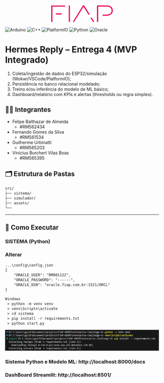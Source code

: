 <p align="center">
<a href="https://www.fiap.com.br/">
<img src="./assets/logo-fiap.png" alt="FIAP - Faculdade de Informática e Administração Paulista" border="0" width="40%" height="40%">
</a>
</p>

![Arduino](https://img.shields.io/badge/arduino-3670A0?style=for-the-badge&logo=arduino&logoColor=ffdd54)
![C++](https://img.shields.io/badge/c++-3670A0?style=for-the-badge&logo=c%2B%2B&logoColor=ffdd54)
![PlatformIO](https://img.shields.io/badge/platformio-3670A0?style=for-the-badge&logo=platformio&logoColor=ffdd54)
![Python](https://img.shields.io/badge/python-3670A0?style=for-the-badge&logo=python&logoColor=ffdd54)
![Oracle](https://img.shields.io/badge/Oracle-3670A0?style=for-the-badge&logo=oracle&logoColor=ffdd54)

# Hermes Reply – Entrega 4 (MVP Integrado)
1. Coleta/ingestão de dados do ESP32/simulação (Wokwi/VSCode/PlatformIO);
2. Persistência no banco relacional modelado;
3. Treino e/ou inferência do modelo de ML básico;
4. Dashboard/relatório com KPIs e alertas (thresholds ou regra simples).


## 👨‍🎓 Integrantes
- Felipe Balthazar de Almeida
  - #RM562434
- Fernando Gomes da Silva
  - #RM561534
- Guilherme Urbinatti
  - #RM565203
- Vinicius Burchert Vilas Boas
  - #RM565395


## 🗂️ Estrutura de Pastas

```
src/
├── sistema/
├── simulador/
├── assets/
└── 
```

---

## 🔧 Como Executar
### SISTEMA (Python)

### Alterar
```
...\config\config.json
{
    "ORACLE_USER": "RM001122",
    "ORACLE_PASSWORD": "------",
    "ORACLE_DSN": "oracle.fiap.com.br:1521/ORCL"
}
```

```
Windows
 > python -m venv venv
 > venv\Scripts\activate
 > cd sistema
 > pip install -r requirements.txt
 > python start.py
```
![alt text](./assets/windows.png)

### Sistema Python e Modelo ML: http://localhost:8000/docs
### DashBoard Streamlit: http://localhost:8501/